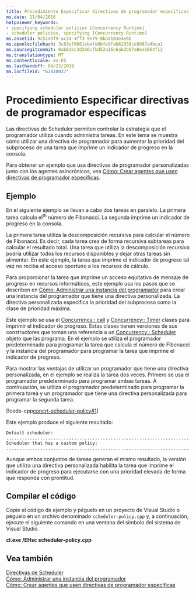 ```yaml
---
title: Procedimiento Especificar directivas de programador específicas
ms.date: 11/04/2016
helpviewer_keywords:
- specifying scheduler policies [Concurrency Runtime]
- scheduler policies, specifying [Concurrency Runtime]
ms.assetid: 9c5149f9-ac34-4ff3-9e79-0bad103e4e6b
ms.openlocfilehash: 3c03ef6661ebefe0bfe9fab62938ce9987a4bca1
ms.sourcegitcommit: 0ab61bc3d2b6cfbd52a16c6ab2b97a8ea1864f12
ms.translationtype: MT
ms.contentlocale: es-ES
ms.lasthandoff: 04/23/2019
ms.locfileid: "62410037"
---
```

# <a name="how-to-specify-specific-scheduler-policies"></a>Procedimiento Especificar directivas de programador específicas

Las directivas de Scheduler permiten controlar la estrategia que el programador utiliza cuando administra tareas. En este tema se muestra cómo utilizar una directiva de programador para aumentar la prioridad del subproceso de una tarea que imprime un indicador de progreso en la consola.

Para obtener un ejemplo que usa directivas de programador personalizadas junto con los agentes asincrónicos, vea [Cómo: Crear agentes que usen directivas de programador específicas](../../parallel/concrt/how-to-create-agents-that-use-specific-scheduler-policies.md).

## <a name="example"></a>Ejemplo

En el siguiente ejemplo se llevan a cabo dos tareas en paralelo. La primera tarea calcula el<sup>th</sup> número de Fibonacci. La segunda imprime un indicador de progreso en la consola.

La primera tarea utiliza la descomposición recursiva para calcular el número de Fibonacci. Es decir, cada tarea crea de forma recursiva subtareas para calcular el resultado total. Una tarea que utiliza la descomposición recursiva podría utilizar todos los recursos disponibles y dejar otras tareas sin alimentar. En este ejemplo, la tarea que imprime el indicador de progreso tal vez no reciba el acceso oportuno a los recursos de cálculo.

Para proporcionar la tarea que imprime un acceso equitativo de mensaje de progreso en recursos informáticos, este ejemplo usa los pasos que se describen en [Cómo: Administrar una instancia del programador](../../parallel/concrt/how-to-manage-a-scheduler-instance.md) para crear una instancia del programador que tiene una directiva personalizada. La directiva personalizada especifica la prioridad del subproceso como la clase de prioridad máxima.

Este ejemplo se usa el [Concurrency:: call](../../parallel/concrt/reference/call-class.md) y [Concurrency:: Timer](../../parallel/concrt/reference/timer-class.md) clases para imprimir el indicador de progreso. Estas clases tienen versiones de sus constructores que toman una referencia a un [Concurrency:: Scheduler](../../parallel/concrt/reference/scheduler-class.md) objeto que las programa. En el ejemplo se utiliza el programador predeterminado para programar la tarea que calcula el número de Fibonacci y la instancia del programador para programar la tarea que imprime el indicador de progreso.

Para mostrar las ventajas de utilizar un programador que tiene una directiva personalizada, en el ejemplo se realiza la tarea dos veces. Primero se usa el programador predeterminado para programar ambas tareas. A continuación, se utiliza el programador predeterminado para programar la primera tarea y un programador que tiene una directiva personalizada para programar la segunda tarea.

[!code-cpp[concrt-scheduler-policy#1](../../parallel/concrt/codesnippet/cpp/how-to-specify-specific-scheduler-policies_1.cpp)]

Este ejemplo produce el siguiente resultado:

```Output
Default scheduler:
...........................................................................done
Scheduler that has a custom policy:
...........................................................................done
```

Aunque ambos conjuntos de tareas generan el mismo resultado, la versión que utiliza una directiva personalizada habilita la tarea que imprime el indicador de progreso para ejecutarse con una prioridad elevada de forma que responda con prontitud.

## <a name="compiling-the-code"></a>Compilar el código

Copie el código de ejemplo y péguelo en un proyecto de Visual Studio o péguelo en un archivo denominado `scheduler-policy.cpp` y, a continuación, ejecute el siguiente comando en una ventana del símbolo del sistema de Visual Studio.

**cl.exe /EHsc scheduler-policy.cpp**

## <a name="see-also"></a>Vea también

[Directivas de Scheduler](../../parallel/concrt/scheduler-policies.md)<br/>
[Cómo: Administrar una instancia del programador](../../parallel/concrt/how-to-manage-a-scheduler-instance.md)<br/>
[Cómo: Crear agentes que usen directivas de programador específicas](../../parallel/concrt/how-to-create-agents-that-use-specific-scheduler-policies.md)
